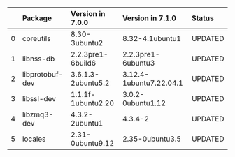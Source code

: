 <!-- markdown-link-check-disable -->

|    | Package         | Version in 7.0.0   | Version in 7.1.0        | Status   |
|---:|:----------------|:-------------------|:------------------------|:---------|
|  0 | coreutils       | 8.30-3ubuntu2      | 8.32-4.1ubuntu1         | UPDATED  |
|  1 | libnss-db       | 2.2.3pre1-6build6  | 2.2.3pre1-6ubuntu3      | UPDATED  |
|  2 | libprotobuf-dev | 3.6.1.3-2ubuntu5.2 | 3.12.4-1ubuntu7.22.04.1 | UPDATED  |
|  3 | libssl-dev      | 1.1.1f-1ubuntu2.20 | 3.0.2-0ubuntu1.12       | UPDATED  |
|  4 | libzmq3-dev     | 4.3.2-2ubuntu1     | 4.3.4-2                 | UPDATED  |
|  5 | locales         | 2.31-0ubuntu9.12   | 2.35-0ubuntu3.5         | UPDATED  |
